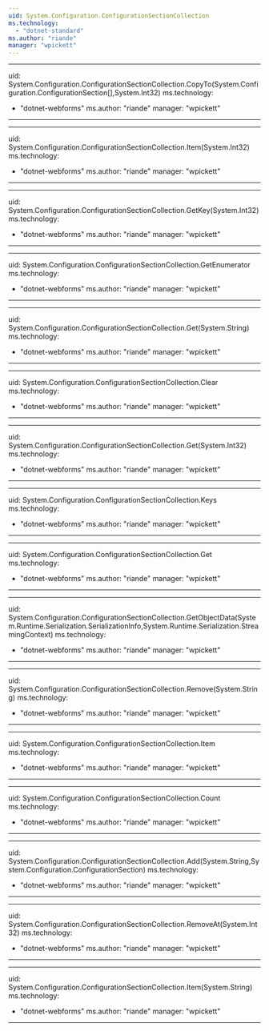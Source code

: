 ```yaml
---
uid: System.Configuration.ConfigurationSectionCollection
ms.technology: 
  - "dotnet-standard"
ms.author: "riande"
manager: "wpickett"
---
```


---
uid: System.Configuration.ConfigurationSectionCollection.CopyTo(System.Configuration.ConfigurationSection[],System.Int32)
ms.technology: 
  - "dotnet-webforms"
ms.author: "riande"
manager: "wpickett"
---

---
uid: System.Configuration.ConfigurationSectionCollection.Item(System.Int32)
ms.technology: 
  - "dotnet-webforms"
ms.author: "riande"
manager: "wpickett"
---

---
uid: System.Configuration.ConfigurationSectionCollection.GetKey(System.Int32)
ms.technology: 
  - "dotnet-webforms"
ms.author: "riande"
manager: "wpickett"
---

---
uid: System.Configuration.ConfigurationSectionCollection.GetEnumerator
ms.technology: 
  - "dotnet-webforms"
ms.author: "riande"
manager: "wpickett"
---

---
uid: System.Configuration.ConfigurationSectionCollection.Get(System.String)
ms.technology: 
  - "dotnet-webforms"
ms.author: "riande"
manager: "wpickett"
---

---
uid: System.Configuration.ConfigurationSectionCollection.Clear
ms.technology: 
  - "dotnet-webforms"
ms.author: "riande"
manager: "wpickett"
---

---
uid: System.Configuration.ConfigurationSectionCollection.Get(System.Int32)
ms.technology: 
  - "dotnet-webforms"
ms.author: "riande"
manager: "wpickett"
---

---
uid: System.Configuration.ConfigurationSectionCollection.Keys
ms.technology: 
  - "dotnet-webforms"
ms.author: "riande"
manager: "wpickett"
---

---
uid: System.Configuration.ConfigurationSectionCollection.Get
ms.technology: 
  - "dotnet-webforms"
ms.author: "riande"
manager: "wpickett"
---

---
uid: System.Configuration.ConfigurationSectionCollection.GetObjectData(System.Runtime.Serialization.SerializationInfo,System.Runtime.Serialization.StreamingContext)
ms.technology: 
  - "dotnet-webforms"
ms.author: "riande"
manager: "wpickett"
---

---
uid: System.Configuration.ConfigurationSectionCollection.Remove(System.String)
ms.technology: 
  - "dotnet-webforms"
ms.author: "riande"
manager: "wpickett"
---

---
uid: System.Configuration.ConfigurationSectionCollection.Item
ms.technology: 
  - "dotnet-webforms"
ms.author: "riande"
manager: "wpickett"
---

---
uid: System.Configuration.ConfigurationSectionCollection.Count
ms.technology: 
  - "dotnet-webforms"
ms.author: "riande"
manager: "wpickett"
---

---
uid: System.Configuration.ConfigurationSectionCollection.Add(System.String,System.Configuration.ConfigurationSection)
ms.technology: 
  - "dotnet-webforms"
ms.author: "riande"
manager: "wpickett"
---

---
uid: System.Configuration.ConfigurationSectionCollection.RemoveAt(System.Int32)
ms.technology: 
  - "dotnet-webforms"
ms.author: "riande"
manager: "wpickett"
---

---
uid: System.Configuration.ConfigurationSectionCollection.Item(System.String)
ms.technology: 
  - "dotnet-webforms"
ms.author: "riande"
manager: "wpickett"
---
